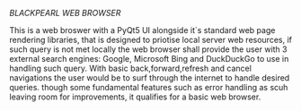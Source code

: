 *BLACKPEARL WEB BROWSER*

This is a web broswer with a PyQt5 UI alongside it`s standard web page rendering libraries, that is designed to priotise local server web resources, if such query is not met locally the web browser shall provide the user with 3 external search engines: Google, Microsoft Bing and DuckDuckGo to use in handling such query.
With basic back,forward,refresh and cancel navigations the user would be to surf through the internet to handle desired queries.
though some fundamental features such as error handling as scuh leaving room for improvements, it qualifies for a basic web browser.
